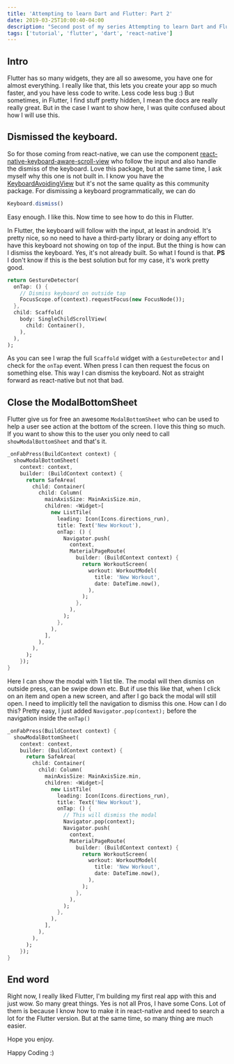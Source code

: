 ```yaml
---
title: 'Attempting to learn Dart and Flutter: Part 2'
date: 2019-03-25T10:00:40-04:00
description: "Second post of my series Attempting to learn Dart and Flutter, in this one we will talk about how I'm able to dismissed the keyboard and how to close a modal."
tags: ['tutorial', 'flutter', 'dart', 'react-native']
---
```


## Intro

Flutter has so many widgets, they are all so awesome, you have one for almost everything.
I really like that, this lets you create your app so much faster, and you have less code to write.
Less code less bug :) But sometimes, in Flutter, I find stuff pretty hidden, I mean the docs are really really great.
But in the case I want to show here, I was quite confused about how I will use this.

## Dismissed the keyboard.

So for those coming from react-native, we can use the component [react-native-keyboard-aware-scroll-view](https://github.com/APSL/react-native-keyboard-aware-scroll-view) who follow the input and also handle the dismiss of the keyboard.
Love this package, but at the same time, I ask myself why this one is not built in. I know you have the [KeyboardAvoidingView](https://facebook.github.io/react-native/docs/keyboardavoidingview) but it's
not the same quality as this community package. For dismissing a keyboard programmatically, we can do

```js
Keyboard.dismiss()
```

Easy enough. I like this. Now time to see how to do this in Flutter.

In Flutter, the keyboard will follow with the input, at least in android. It's pretty nice, so no need to have a third-party library or doing any effort to have this keyboard not showing on top of the input.
But the thing is how can I dismiss the keyboard. Yes, it's not already built. 
So what I found is that. **PS** I don't know if this is the best solution but for my case, it's work pretty good.

```dart
return GestureDetector(
  onTap: () {
    // Dismiss keyboard on outside tap
    FocusScope.of(context).requestFocus(new FocusNode());
  },
  child: Scaffold(
    body: SingleChildScrollView(
      child: Container(),
    ),
  ),
);
```

As you can see I wrap the full `Scaffold` widget with a `GestureDetector` and I check for the `onTap` event. 
When press I can then request the focus on something else.
This way I can dismiss the keyboard. 
Not as straight forward as react-native but not that bad.

## Close the ModalBottomSheet

Flutter give us for free an awesome `ModalBottomSheet` who can be used to help a user see action at the bottom of the screen. 
I love this thing so much. If you want to show this to the user you only need to call `showModalBottomSheet` and that's it.

```dart
_onFabPress(BuildContext context) {
  showModalBottomSheet(
    context: context,
    builder: (BuildContext context) {
      return SafeArea(
        child: Container(
          child: Column(
            mainAxisSize: MainAxisSize.min,
            children: <Widget>[
              new ListTile(
                leading: Icon(Icons.directions_run),
                title: Text('New Workout'),
                onTap: () {
                  Navigator.push(
                    context,
                    MaterialPageRoute(
                      builder: (BuildContext context) {
                        return WorkoutScreen(
                          workout: WorkoutModel(
                            title: 'New Workout',
                            date: DateTime.now(),
                          ),
                        );
                      },
                    ),
                  );
                },
              ),
            ],
          ),
        ),
      );
    });
}
```

Here I can show the modal with 1 list tile. The modal will then dismiss on outside press, can be swipe down etc. But if use this like that, when I click on an item and open a new screen, and after I go back the modal will still open.
I need to implicitly tell the navigation to dismiss this one. How can I do this? Pretty easy, I just added `Navigator.pop(context);` before the navigation inside the `onTap()`

```dart
_onFabPress(BuildContext context) {
  showModalBottomSheet(
    context: context,
    builder: (BuildContext context) {
      return SafeArea(
        child: Container(
          child: Column(
            mainAxisSize: MainAxisSize.min,
            children: <Widget>[
              new ListTile(
                leading: Icon(Icons.directions_run),
                title: Text('New Workout'),
                onTap: () {
                  // This will dismiss the modal
                  Navigator.pop(context);
                  Navigator.push(
                    context,
                    MaterialPageRoute(
                      builder: (BuildContext context) {
                        return WorkoutScreen(
                          workout: WorkoutModel(
                            title: 'New Workout',
                            date: DateTime.now(),
                          ),
                        );
                      },
                    ),
                  );
                },
              ),
            ],
          ),
        ),
      );
    });
}
```

## End word

Right now, I really liked Flutter, I'm building my first real app with this and just wow. So many great things. 
Yes is not all Pros, I have some Cons.
Lot of them is because I know how to make it in react-native and need to search a lot for the Flutter version. 
But at the same time, so many thing are much easier.

Hope you enjoy.

Happy Coding :) 
